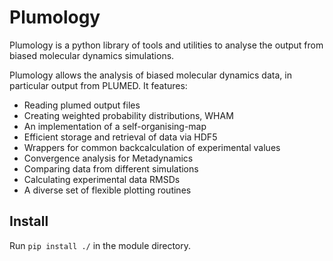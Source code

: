 Plumology
=========

Plumology is a python library of tools and utilities to analyse the output from biased molecular dynamics simulations.

Plumology allows the analysis of biased molecular dynamics data, in particular output from PLUMED. It features:
- Reading plumed output files
- Creating weighted probability distributions, WHAM
- An implementation of a self-organising-map
- Efficient storage and retrieval of data via HDF5
- Wrappers for common backcalculation of experimental values
- Convergence analysis for Metadynamics
- Comparing data from different simulations
- Calculating experimental data RMSDs
- A diverse set of flexible plotting routines

Install
-------

Run `pip install ./` in the module directory.
